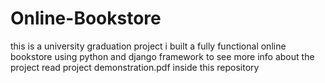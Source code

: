 # Online-Bookstore
this is a university graduation project i built a fully functional online bookstore using python and django framework
to see more info about the project read project demonstration.pdf inside this repository
